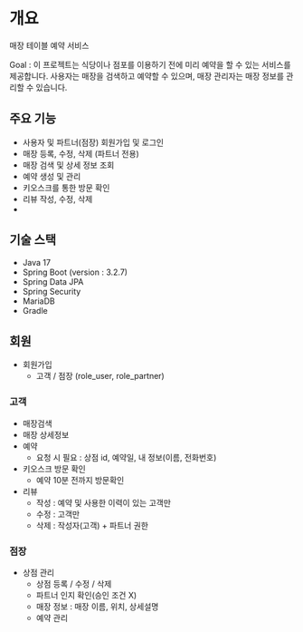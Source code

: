 # 개요
매장 테이블 예약 서비스

Goal : 이 프로젝트는 식당이나 점포를 이용하기 전에 미리 예약을 할 수 있는 서비스를 제공합니다. 사용자는 매장을 검색하고 예약할 수 있으며, 매장 관리자는 매장 정보를 관리할 수 있습니다.

## 주요 기능
- 사용자 및 파트너(점장) 회원가입 및 로그인
- 매장 등록, 수정, 삭제 (파트너 전용)
- 매장 검색 및 상세 정보 조회
- 예약 생성 및 관리
- 키오스크를 통한 방문 확인
- 리뷰 작성, 수정, 삭제
-
## 기술 스택
- Java 17
- Spring Boot (version : 3.2.7)
- Spring Data JPA
- Spring Security
- MariaDB
- Gradle

## 회원
- 회원가입
  - 고객 / 점장 (role_user, role_partner)

### 고객
- 매장검색
- 매장 상세정보
- 예약
  - 요청 시 필요 : 상점 id, 예약일, 내 정보(이름, 전화번호)
- 키오스크 방문 확인
  - 예약 10분 전까지 방문확인
- 리뷰
  - 작성 : 예약 및 사용한 이력이 있는 고객만
  - 수정 : 고객만
  - 삭제 : 작성자(고객) + 파트너 권한
### 점장
- 상점 관리
  - 상점 등록 / 수정 / 삭제
  - 파트너 인지 확인(승인 조건 X)
  - 매장 정보 : 매장 이름, 위치, 상세설명
  - 예약 관리 

       